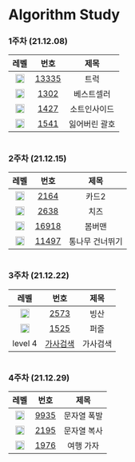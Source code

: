 <!-- Bronze : 5(1), 4(2), 3(3), 2(4), 1(5) -->
<!-- Silver : 5(6), 4(7), 3(8), 2(9), 1(10) -->
<!-- Gold : 5(11), 4(12), 3(13), 2(14), 1(15) -->
<!-- <img src="https://static.solved.ac/tier_small/*LEVEL*.svg" height="18px" /> | [*NO*](http://noj.am/*NO*) | *TITLE* -->
# Algorithm Study
### 1주차 (21.12.08)
레벨 | 번호 | 제목
:-: | :-: | :-:
<img src="https://static.solved.ac/tier_small/10.svg" height="18px"/> | [13335](http://noj.am/13335) | 트럭
<img src="https://static.solved.ac/tier_small/7.svg" height="18px"/> | [1302](http://noj.am/1302) | 베스트셀러
<img src="https://static.solved.ac/tier_small/6.svg" height="18px"/> | [1427](http://noj.am/1427) | 소트인사이드
<img src="https://static.solved.ac/tier_small/9.svg" height="18px"/> | [1541](http://noj.am/1541) | 잃어버린 괄호
# 
### 2주차 (21.12.15)
레벨 | 번호 | 제목
:-: | :-: | :-:
<img src="https://static.solved.ac/tier_small/7.svg" height="18px"/> | [2164](http://noj.am/2164) | 카드2
<img src="https://static.solved.ac/tier_small/12.svg" height="18px"/> | [2638](http://noj.am/2638) | 치즈
<img src="https://static.solved.ac/tier_small/10.svg" height="18px"/> | [16918](http://noj.am/16918) | 봄버맨
<img src="https://static.solved.ac/tier_small/10.svg" height="18px"/> | [11497](http://noj.am/11497) | 통나무 건너뛰기
#
### 3주차 (21.12.22)
레벨 | 번호 | 제목
:-: | :-: | :-:
<img src="https://static.solved.ac/tier_small/12.svg" height="18px"/> | [2573](http://noj.am/2573) | 빙산
<img src="https://static.solved.ac/tier_small/14.svg" height="18px"/> | [1525](http://noj.am/1525) | 퍼즐
level 4 | [가사검색](https://programmers.co.kr/learn/courses/30/lessons/60060) | 가사검색
# 
### 4주차 (21.12.29)
레벨 | 번호 | 제목
:-: | :-: | :-:
<img src="https://static.solved.ac/tier_small/12.svg" height="18px"/> | [9935](http://noj.am/9935) | 문자열 폭발
<img src="https://static.solved.ac/tier_small/13.svg" height="18px"/> | [2195](http://noj.am/2195) | 문자열 복사
<img src="https://static.solved.ac/tier_small/12.svg" height="18px"/> | [1976](http://noj.am/1976) | 여행 가자

